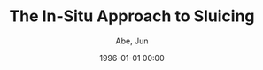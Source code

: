 ---
layout: post
title: The In-Situ Approach to Sluicing

date: 1996-01-01 00:00
author: Abe, Jun

---